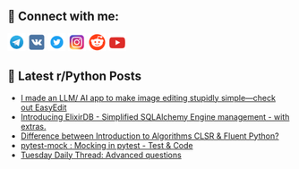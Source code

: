 ## 🔎 Connect with me:
[<img src="https://github.com/bullbesh/bullbesh/blob/main/images/Telegram.png" width="32" height="32" />](https://t.me/bullbesh)
[<img src="https://github.com/bullbesh/bullbesh/blob/main/images/VK.png" width="32" height="32" />](https://vk.com/bullbesh)
[<img src="https://github.com/bullbesh/bullbesh/blob/main/images/Twitter.png" width="32" height="32" />](https://twitter.com/bullbesh1)
[<img src="https://github.com/bullbesh/bullbesh/blob/main/images/Instagram.png" width="32" height="32" />](https://www.instagram.com/bullbesh)
[<img src="https://github.com/bullbesh/bullbesh/blob/main/images/Reddit.png" width="32" height="32" />](https://www.reddit.com/user/bullbesh)
[<img src="https://github.com/bullbesh/bullbesh/blob/main/images/YouTube.png" width="32" height="32" />](https://www.youtube.com/channel/UCtfjRs6uzgq5mfm8S06WTcg)

## 📕 Latest r/Python Posts
<!-- BLOG-POST-LIST:START -->
- [I made an LLM/ AI app to make image editing stupidly simple—check out EasyEdit](https://www.reddit.com/r/Python/comments/1ihap2b/i_made_an_llm_ai_app_to_make_image_editing/)
- [Introducing ElixirDB - Simplified SQLAlchemy Engine management - with extras.](https://www.reddit.com/r/Python/comments/1ih6bo6/introducing_elixirdb_simplified_sqlalchemy_engine/)
- [Difference between Introduction to Algorithms CLSR &amp; Fluent Python?](https://www.reddit.com/r/Python/comments/1ih6b8w/difference_between_introduction_to_algorithms/)
- [pytest-mock : Mocking in pytest - Test &amp; Code](https://www.reddit.com/r/Python/comments/1ih5238/pytestmock_mocking_in_pytest_test_code/)
- [Tuesday Daily Thread: Advanced questions](https://www.reddit.com/r/Python/comments/1ih454j/tuesday_daily_thread_advanced_questions/)
<!-- BLOG-POST-LIST:END -->

